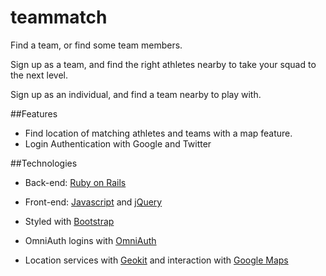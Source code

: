 # teammatch
Find a team, or find some team members.

Sign up as a team, and find the right athletes nearby to take your squad to the next level.

Sign up as an individual, and find a team nearby to play with.

##Features
* Find location of matching athletes and teams with a map feature.
* Login Authentication with Google and Twitter

##Technologies
* Back-end: [Ruby on Rails](http://rubyrails.org/)

* Front-end: [Javascript](http://javascript.com/) and [jQuery](http://jquery.com/)
* Styled with [Bootstrap](http://getbootstrap.com/.com/)
* OmniAuth logins with [OmniAuth](http://https://github.com/intridea/omniauth)
* Location services with [Geokit](https://github.com/geokit/geokit) and interaction with [Google Maps](https://developers.google.com/maps/?hl=en
 )
